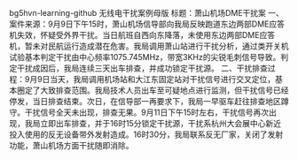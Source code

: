 bg5hvn-learning-github
无线电干扰案例母版
标题：萧山机场DME干扰案
一、案件来源：9月9日下午15时，萧山机场信导部向我局反映跑道东边两部DME应答机失效，怀疑受外界干扰。当日航班自西向东降落，未使用东边两部DME应答机，暂未对民航运行造成潜在危害。我局调用萧山站进行干扰分析，通过类开关机试验基本判定干扰由中心频率1075.745MHz，带宽3KHz的尖锐毛刺信号导致。判定干扰成因后，我局连续三天出车排查，并成功锁定干扰源。
二、干扰排查过程：9月9日当天，我局调用机场站和大江东固定站对干扰信号进行交叉定位，基本圈定了大致排查范围。我局技术人员出车至可疑地点进行监测，但干扰信号已经停发，当日排查结束。次日，在信导部一再要求下，我局一早驱车赶往排查地区蹲守。干扰信号全天未出现，排查无果。9月11日下午15时左右，干扰信号再次出现，我局立即出车排查，并于16时15分锁定干扰源，干扰系杭州大会展中心新近投入使用的反无设备带外发射造成。16时30分，我局联系反无厂家，关闭了发射功能，萧山机场方面干扰随即消除。
